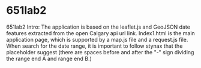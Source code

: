 # 651lab2
651lab2
Intro:
The application is based on the leaflet.js and GeoJSON date features extracted
from the open Calgary api url link. Index1.html is the main application page,
which is supported by a map.js file and a request.js file. When search for the date
range, it is important to follow stynax that the placeholder suggest (there are spaces
before and after the "-" sign dividing the range end A and range end B.)
